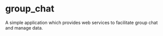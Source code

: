 # group_chat
A simple application which provides web services to facilitate group chat and manage data.
